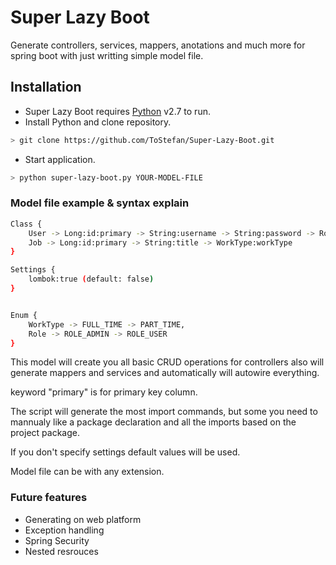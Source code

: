 # Super Lazy Boot

Generate controllers, services, mappers, anotations and much more for spring boot with just writting simple model file.

## Installation

+ Super Lazy Boot requires [Python](https://www.python.org/) v2.7 to run.
+ Install Python and clone repository.

```sh
> git clone https://github.com/ToStefan/Super-Lazy-Boot.git
```

+ Start application.

```sh
> python super-lazy-boot.py YOUR-MODEL-FILE
```

### Model file example & syntax explain

```sh
Class {
	User -> Long:id:primary -> String:username -> String:password -> Role:role,
	Job -> Long:id:primary -> String:title -> WorkType:workType
}

Settings {
	lombok:true (default: false)
}


Enum {
	WorkType -> FULL_TIME -> PART_TIME,
	Role -> ROLE_ADMIN -> ROLE_USER
}
```

This model will create you all basic CRUD operations for controllers also will generate mappers and services and automatically will autowire everything.

keyword "primary" is for primary key column.

The script will generate the most import commands, but some you need to mannualy like a package declaration and all the imports based on the project package.

If you don't specify settings default values will be used.

Model file can be with any extension.

### Future features

+ Generating on web platform
+ Exception handling
+ Spring Security
+ Nested resrouces